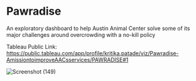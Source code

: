 # Pawradise
An exploratory dashboard to help Austin Animal Center solve some of its major challenges around overcrowding with a no-kill policy


Tableau Public Link:
https://public.tableau.com/app/profile/kritika.patade/viz/Pawradise-AmissiontoimproveAACsservices/PAWRADISE#1

![Screenshot (149)](https://github.com/kritikapatade/Pawradise/assets/115491485/1b2d5bce-b74b-4a8b-b831-3cdfca7e89d6)
